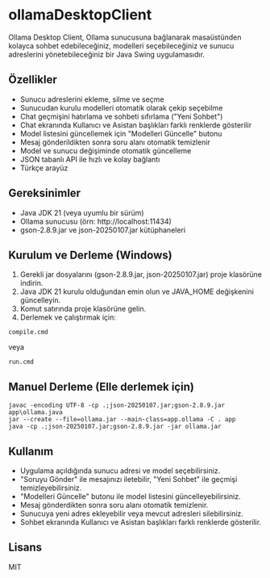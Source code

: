 # ollamaDesktopClient

Ollama Desktop Client, Ollama sunucusuna bağlanarak masaüstünden kolayca sohbet edebileceğiniz, modelleri seçebileceğiniz ve sunucu adreslerini yönetebileceğiniz bir Java Swing uygulamasıdır.

## Özellikler
- Sunucu adreslerini ekleme, silme ve seçme
- Sunucudan kurulu modelleri otomatik olarak çekip seçebilme
- Chat geçmişini hatırlama ve sohbeti sıfırlama ("Yeni Sohbet")
- Chat ekranında Kullanıcı ve Asistan başlıkları farklı renklerde gösterilir
- Model listesini güncellemek için "Modelleri Güncelle" butonu
- Mesaj gönderildikten sonra soru alanı otomatik temizlenir
- Model ve sunucu değişiminde otomatik güncelleme
- JSON tabanlı API ile hızlı ve kolay bağlantı
- Türkçe arayüz

## Gereksinimler
- Java JDK 21 (veya uyumlu bir sürüm)
- Ollama sunucusu (örn: http://localhost:11434)
- gson-2.8.9.jar ve json-20250107.jar kütüphaneleri

## Kurulum ve Derleme (Windows)
1. Gerekli jar dosyalarını (gson-2.8.9.jar, json-20250107.jar) proje klasörüne indirin.
2. Java JDK 21 kurulu olduğundan emin olun ve JAVA_HOME değişkenini güncelleyin.
3. Komut satırında proje klasörüne gelin.
4. Derlemek ve çalıştırmak için:

```
compile.cmd
```
veya
```
run.cmd
```

## Manuel Derleme (Elle derlemek için)

```
javac -encoding UTF-8 -cp .;json-20250107.jar;gson-2.8.9.jar app\ollama.java
jar --create --file=ollama.jar --main-class=app.ollama -C . app
java -cp .;json-20250107.jar;gson-2.8.9.jar -jar ollama.jar
```

## Kullanım
- Uygulama açıldığında sunucu adresi ve model seçebilirsiniz.
- "Soruyu Gönder" ile mesajınızı iletebilir, "Yeni Sohbet" ile geçmişi temizleyebilirsiniz.
- "Modelleri Güncelle" butonu ile model listesini güncelleyebilirsiniz.
- Mesaj gönderdikten sonra soru alanı otomatik temizlenir.
- Sunucuya yeni adres ekleyebilir veya mevcut adresleri silebilirsiniz.
- Sohbet ekranında Kullanıcı ve Asistan başlıkları farklı renklerde gösterilir.

## Lisans
MIT